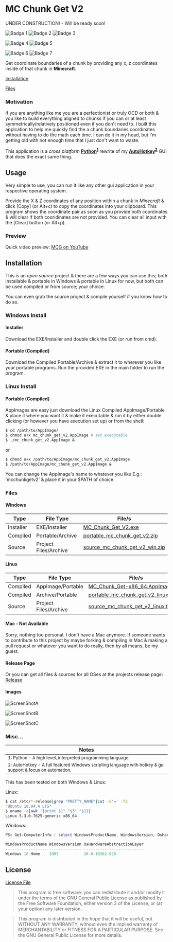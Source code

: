 # MC Chunk Get V2

UNDER CONSTRUCTION! - Will be ready soon!

![Badge 1](images/gu.png) ![Badge 2](images/mg.png) ![Badge 3](images/mu.png)

![Badge 4](images/oc.png) ![Badge 5](images/pc.png)

![Badge 6](images/pp.png) ![Badge 7](images/ps.png)

Get coordinate boundaries of a chunk by providing any x, z coordinates inside of that chunk in **Minecraft**.

[Installation](#installation)

[Files](#files)

### Motivation

If you are anything like me you are a perfectionist or truly OCD or both &amp; you like to build everything aligned to chunks if you can or at least symmetrically/relatively positioned even if you don't need to. I built this applcation to help me quickly find the a chunk boundaries coordinates without having to do the math each time. I can do it in my head, but I'm getting old with not enough time that I just don't want to waste.

This application is a *cross platform* **[Python](https://www.python.org/)<sup>[1](#note1)</sup>** rewrite of my **[AutoHotkey](https://www.autohotkey.com/)<sup>[2](#note2)</sup>** GUI that does the exact same thing.

## Usage

Very simple to use, you can run it like any other gui application in your respective operating system.

Provide the X & Z coordinates of any position within a chunk in *Minecraft* &amp; click [Copy] (or Alt+c) to copy the coordinates into your clipboard. This program shows the coordinate pair as soon as you provide both coordinates &amp; will clear if both cooridinates are not provided. You can clear all input with the [Clear] button (or Alt+p).

### Preview

Quick video preview: [MCG on YouTube](https://youtu.be/ao1YxG-eQdA "MCG on YouTube")

## Installation

<a name="installation"></a>

This is an *open source* project &amp; there are a few ways you can use this; both installable &amp; portable in Windows &amp; portable in Linux for now, but both can be used compiled or from source; your choice.

You can even grab the source project &amp; compile yourself if you know how to do so.

### Windows Install

#### Installer

Download the EXE/Installer and double click the EXE (or run from cmd).

#### Portable (Compiled)

Download the Compiled Portable/Archive &amp; extract it to wherever you like your portable programs. Run the provided EXE in the main folder to run the program.

### Linux Install

#### Portable (Compiled)

AppImages are easy just download the Linux Compiled AppImage/Portable &amp; place it where you want it &amp; make it executable &amp; run it by either double clicking (or however you have execution set up) or from the shell:

```Bash
$ cd /path/to/AppImage/
$ chmod u+x mc_chunk_get_v2.AppImage # set executable
$ ./mc_chunk_get_v2.AppImage &
```

or

```Bash
$ chmod u+x /path/to/AppImage/mc_chunk_get_v2.AppImage
$ /path/to/AppImage/mc_chunk_get_v2.AppImage &
```

You can change the AppImage's name to whatever you like E.g.: 'mcchunkgetv2' &amp; place it in your $PATH of choice.

### Files

<a name="files"></a>

#### Windows

|Type|File Type|File/s|
| --------- | --------- | --------- |
|Installer  |EXE/Installer  |[MC_Chunk_Get_V2.exe]("./Windows/installer/MC_Chunk_Get_V2.exe" "Windows Installer")    |
|Compiled      |Portable/Archive|[portable_mc_chunk_get_v2.zip]("./Windows/compiled/portable_mc_chunk_get_v2.zip" "Windows Portable")|
|Source      |Project Files/Archive|[source_mc_chunk_get_v2_win.zip]("Windows/src/source_mc_chunk_get_v2_win.zip" "Windows Source")|

#### Linux

|Type|File Type|File/s|
| --------- | --------- | --------- |
|Compiled      |AppImage/Portable|[MC_Chunk_Get-x86_64.AppImage](./Linux/compiled/MC_Chunk_Get-x86_64.AppImage)|
|Compiled      |Archive/Portable|[portable_mc_chunk_get_v2_linux.tar.gz](./Linux/compiled/portable_mc_chunk_get_v2_linux.tar.gz)|
|Source      |Project Files/Archive|[source_mc_chunk_get_v2_linux.tar.gz](./Linux/src/source_mc_chunk_get_v2_linux.tar.gz)|

#### Mac - Not Available

Sorry, nothing too personal. I don't have a Mac anymore. If someone wants to contribute to this project by maybe forking &amp; compiling in Mac &amp; making a pull request or whatever you want to do really, then by all means, be my guest.

#### Release Page

Or you can get all files &amp; sources for all OSes at the projects release page: [Release]()

#### Images

![ScreenShotA](./images/previewa.png)

![ScreenShotB](./images/previewb.png)

![ScreenShotC](./images/icon.png)

### Misc...

|Notes|
| --- |
|<a name="note1"><sup>1: Python - A high level, interpreted programming language.</sup></a>|
|<a name="note2"><sup>2: AutoHotkey - A full featured Windows scripting language with hotkey &amp; gui support &amp; focus on automation.</sup></a>|

This has been tested on both Windows &amp; Linux:

Linux:

```Bash
$ cat /etc/*-release|grep "PRETTY_NAME"|cut -d'=' -f2
"Ubuntu 18.04.4 LTS"
$ uname -a|awk '{print $1" "$3" "$11}'
Linux 5.3.0-7625-generic x86_64
```

Windows:

```PowerShell
PS> Get-ComputerInfo | select WindowsProductName, WindowsVersion, OsHardwareAbstractionLayer

WindowsProductName WindowsVersion OsHardwareAbstractionLayer
------------------ -------------- --------------------------
Windows 10 Home    1903           10.0.18362.628
```

## License

[License File](LICENSE)

>This program is free software: you can redistribute it and/or modify it under the terms of the GNU General Public License as published by the Free Software Foundation, either version 3 of the License, or (at your option) any later version. 

>This program is distributed in the hope that it will be useful, but WITHOUT ANY WARRANTY; without even the implied warranty of MERCHANTABILITY or FITNESS FOR A PARTICULAR PURPOSE.  See the GNU General Public License for more details.
